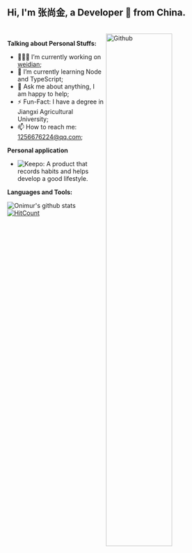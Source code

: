 # 

## Hi, I'm 张尚金, a Developer 🚀 from China.
<br />

  <img width="55%" align="right" alt="Github" src="https://raw.githubusercontent.com/onimur/.github/master/.resources/git-header.svg" />
  
**Talking about Personal Stuffs:**

- 👨🏽‍💻 I’m currently working on [weidian](https://www.weidian.com/);
- 🌱 I’m currently learning Node and TypeScript; 
- 💬 Ask me about anything, I am happy to help;
- ⚡️ Fun-Fact: I have a degree in Jiangxi Agricultural University;
- 📫 How to reach me: 1256676224@qq.com;

**Personal application**
- ![Keepo](https://mp.weixin.qq.com/s/kh2hNyD6V7m2oqsf3yhGDw): A product that records habits and helps develop a good lifestyle.

**Languages and Tools:**  

![Onimur's github stats](https://github-readme-stats.vercel.app/api?username=simplefeel&show_icons=true&hide_border=true) [![HitCount](http://hits.dwyl.com/onimur/onimur.svg)](http://hits.dwyl.com/onimur/onimur)



